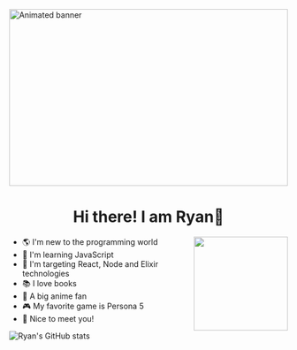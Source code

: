 <img align="center" src="https://user-images.githubusercontent.com/93164668/138920363-af84d7f9-91a1-4d63-b5eb-65a977ece833.gif" alt="Animated banner" width="100%" height="320px">

<h1 align="center">Hi there! I am Ryan👋</h1>

<img align="right" src="https://user-images.githubusercontent.com/93164668/139111207-d85e343a-920b-4885-bb5f-49efe7498151.gif" width="170px">

 - 🌎 I'm new to the programming world
 - 📖 I'm learning JavaScript
 - 🎯 I'm targeting React, Node and Elixir technologies
 - 📚 I love books
 - 🤩 A big anime fan
 - 🎮 My favorite game is Persona 5
 - 🤝 Nice to meet you!

![Ryan's GitHub stats](https://github-readme-stats.vercel.app/api?username=ryanvgomes&count_private=true&show_icons=true&theme=tokyonight)
<!-- <img src="https://github-readme-stats.vercel.app/api/top-langs/?username=ryanvgomes&layout=compact&theme=tokyonight" height="195px" alt="Most used languages"> -->
